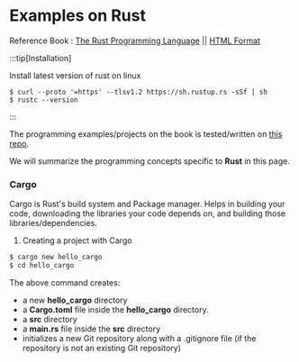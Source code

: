 # Examples on Rust 
Reference Book : [The Rust Programming Language](https://nostarch.com/rust-programming-language-2nd-edition) || [HTML Format](https://doc.rust-lang.org/book/title-page.html)

:::tip[Installation]

Install latest version of rust on linux
```
$ curl --proto '=https' --tlsv1.2 https://sh.rustup.rs -sSf | sh   
$ rustc --version
```
:::

The programming examples/projects on the book is tested/written on [this repo](https://github.com/gkaucha/rust_basics).

We will summarize the programming concepts specific to **Rust** in this page.

### Cargo

Cargo is Rust's build system and Package manager. Helps in building your code, downloading the libraries your code depends on,
and building those libraries/dependencies.

1. Creating a project with Cargo
```bash
$ cargo new hello_cargo
$ cd hello_cargo
```
The above command creates:
- a new **hello_cargo** directory
- a **Cargo.toml** file inside the __hello_cargo__ directory.
- a **src** directory
- a **main.rs** file inside the __src__ directory
- initializes a new Git repository along with a .gitignore file (if the repository is not an existing Git repository)